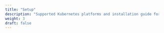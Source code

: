 ```yaml
---
title: "Setup"
description: "Supported Kubernetes platforms and installation guide for Verrazzano"
weight: 3
draft: false
---
```

